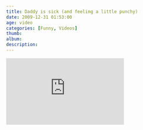 ```yaml
---
title: Daddy is sick (and feeling a little punchy)
date: 2009-12-31 01:53:00
age: video
categories: [Funny, Videos]
thumb: 
album: 
description: 
---
```

<iframe src="https://skydrive.live.com/embed?cid=F443C8FEC5D6FFCE&amp;resid=F443C8FEC5D6FFCE%21231&amp;authkey=APgWZbvKqMrmDV0" frameborder="0" scrolling="no" width="320" height="180"></iframe>
